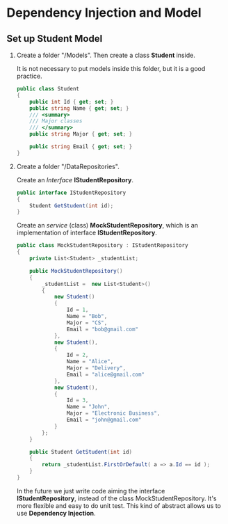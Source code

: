 # Dependency Injection and Model

## Set up Student Model

1. Create a folder "/Models". Then create a class **Student** inside.

    It is not necessary to put models inside this folder, but it is a good practice.

    ```c#
    public class Student
    {
        public int Id { get; set; }
        public string Name { get; set; }
        /// <summary>
        /// Major classes
        /// </summary>
        public string Major { get; set; }

        public string Email { get; set; }
    }
    ```

2. Create a folder "/DataRepositories".

    Create an _Interface_ **IStudentRepository**.
    ```c#
    public interface IStudentRepository
    {
        Student GetStudent(int id);
    }
    ```
    Create an _service_ (class) **MockStudentRepository**, which is an implementation of interface **IStudentRepository**.
    ```c#
    public class MockStudentRepository : IStudentRepository
    {
        private List<Student> _studentList;

        public MockStudentRepository()
        {
            _studentList =  new List<Student>()
            {
                new Student() 
                { 
                    Id = 1, 
                    Name = "Bob", 
                    Major = "CS", 
                    Email = "bob@gmail.com"
                },
                new Student(),
                { 
                    Id = 2, 
                    Name = "Alice", 
                    Major = "Delivery", 
                    Email = "alice@gmail.com"
                },
                new Student(),
                { 
                    Id = 3, 
                    Name = "John", 
                    Major = "Electronic Business", 
                    Email = "john@gmail.com"
                }
            };
        }

        public Student GetStudent(int id)
        {
            return _studentList.FirstOrDefault( a => a.Id == id );
        }
    }
    ```
    In the future we just write code aiming the interface **IStudentRepository**, instead of the class MockStudentRepository. It's more flexible and easy to do unit test. This kind of abstract allows us to use **Dependency Injection**.
